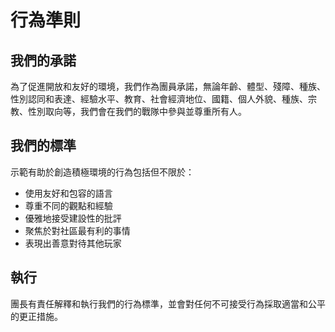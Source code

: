 # 行為準則

## 我們的承諾

為了促進開放和友好的環境，我們作為團員承諾，無論年齡、體型、殘障、種族、性別認同和表達、經驗水平、教育、社會經濟地位、國籍、個人外貌、種族、宗教、性別取向等，我們會在我們的戰隊中參與並尊重所有人。

## 我們的標準

示範有助於創造積極環境的行為包括但不限於：

- 使用友好和包容的語言
- 尊重不同的觀點和經驗
- 優雅地接受建設性的批評
- 聚焦於對社區最有利的事情
- 表現出善意對待其他玩家

## 執行

團長有責任解釋和執行我們的行為標準，並會對任何不可接受行為採取適當和公平的更正措施。
